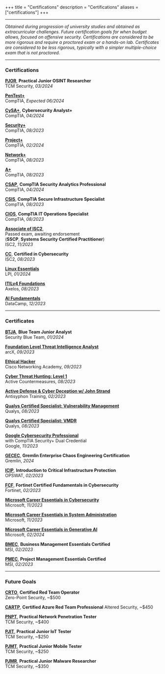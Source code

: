 +++
title = "Certifications"
description = "Certifications"
aliases = ["certifications"]
+++

---

*Obtained during progression of university studies and obtained as extracurricular challenges. Future certification goals for when budget allows, focused on offensive security. Certifications are considered to be more rigorous and require a proctored exam or a hands-on lab. Certificates are considered to be less rigorous, typically with a simpler multiple-choice exam that is not proctored.*

---


### Certifications


[**PJOR**](https://certifications.tcm-sec.com/pjor/), **Practical Junior OSINT Researcher** \
TCM Security, *03/2024*


[**PenTest+**](https://www.comptia.org/certifications/pentest) \
CompTIA, *Expected 06/2024*


[**CySA+**](https://www.comptia.org/certifications/cybersecurity-analyst), **Cybersecurity Analyst+** \
CompTIA, *04/2024*


[**Security+**](https://www.comptia.org/certifications/security) \
CompTIA, *08/2023*


[**Project+**](https://www.comptia.org/certifications/project) \
CompTIA, *02/2024*


[**Network+**](https://www.comptia.org/certifications/network) \
CompTIA, *08/2023*


[**A+**](https://www.comptia.org/certifications/a) \
CompTIA, *08/2023* 


[**CSAP**](https://www.comptia.org/certifications/which-certification/stackable-certifications), **CompTIA Security Analytics Professional** \
CompTIA, *04/2024*


[**CSIS**](https://www.comptia.org/certifications/which-certification/stackable-certifications), **CompTIA Secure Infrastructure Specialist** \
CompTIA, *08/2023*


[**CIOS**](https://www.comptia.org/certifications/which-certification/stackable-certifications), **CompTIA IT Operations Specialist** \
CompTIA, *08/2023*


[**Associate of ISC2**](https://www.isc2.org/certifications/sscp), \
Passed exam, awaiting endorsement \
(**SSCP**, **Systems Security Certified Practitioner**) \
ISC2, *11/2023*


[**CC**](https://www.isc2.org/certifications/cc), **Certified in Cybersecurity** \
ISC2, *08/2023*


[**Linux Essentials**](https://www.lpi.org/our-certifications/linux-essentials-overview/) \
LPI, *01/2024*


[**ITILv4 Foundations**](https://www.axelos.com/certifications/itil-service-management/itil-4-foundation) \
Axelos, *08/2023*


[**AI Fundamentals**](https://www.datacamp.com/certification/ai-fundamentals) \
DataCamp, *12/2023*

 
---


### Certificates


[**BTJA**](https://securityblue.team/training/), **Blue Team Junior Analyst** \
Security Blue Team, *01/2024*


[**Foundation Level Threat Intelligence Analyst**](https://arcx.io/courses/cyber-threat-intelligence-101) \
arcX, *09/2023*


[**Ethical Hacker**](https://skillsforall.com/course/ethical-hacker) \
Cisco Networking Academy, *09/2023*


[**Cyber Threat Hunting: Level 1**](https://www.activecountermeasures.com/hunt-training/) \
Active Countermeasures, *08/2023*


[**Active Defense & Cyber Deception w/ John Strand**](https://www.antisyphontraining.com/on-demand-courses/active-defense-cyber-deception-w-john-strand/) \
Antisyphon Training, *02/2023*


[**Qualys Certified Specialist: Vulnerability Management**](https://www.qualys.com/training/course/vulnerability-management/) \
Qualys, *08/2023*

     
[**Qualys Certified Specialist: VMDR**](https://www.qualys.com/training/course/vmdr/) \
Qualys, *08/2023*


[**Google Cybersecurity Professional**](https://grow.google/certificates/cybersecurity/) \
with CompTIA Security+ Dual Credential \
Google, *11/2023*


[**GECEC**](https://www.gremlin.com/certification), **Gremlin Enterprise Chaos Engineering Certification** \
Gremlin, *2024*


[**ICIP**](https://get-started.opswatacademy.com/introduction-critical-infrastructure-protection), **Introduction to Critical Infrastructure Protection** \
OPSWAT, *02/2023*


[**FCF**](https://training.fortinet.com/local/staticpage/view.php?page=fcf_cybersecurity), **Fortinet Certified Fundamentals in Cybersecurity** \
Fortinet, *02/2023*


[**Microsoft Career Essentials in Cybersecurity**](https://www.linkedin.com/learning/paths/career-essentials-in-cybersecurity-by-microsoft-and-linkedin) \
Microsoft, *11/2023*


[**Microsoft Career Essentials in System Administration**](https://www.linkedin.com/learning/career-essentials-in-system-administration-by-microsoft-and-linkedin) \
Microsoft, *11/2023*


[**Microsoft Career Essentials in Generative AI**](https://www.linkedin.com/learning/paths/career-essentials-in-generative-ai-by-microsoft-and-linkedin) \
Microsoft, *02/2024*


[**BMEC**](https://lms.msicertified.com/store/3052441-business-management-essentials-certified-bmec-advanced), **Business Management Essentials Certified** \
MSI, *02/2023*


[**PMEC**](https://www.msicertified.com/project-management/project-management-essentials-certified/), **Project Management Essentials Certified** \
MSI, *02/2023*


---


### Future Goals


[**CRTO**](https://training.zeropointsecurity.co.uk/courses/red-team-ops), **Certified Red Team Operator** \
Zero-Point Security, ~$500


[**CARTP**](https://www.alteredsecurity.com/azureadlab), **Certified Azure Red Team Professional**
Altered Security, ~$450


[**PNPT**](https://certifications.tcm-sec.com/pnpt/), **Practical Network Penetration Tester** \
TCM Security, ~$400


[**PJIT**](https://certifications.tcm-sec.com/pjit/), **Practical Junior IoT Tester** \
TCM Security, ~$250


[**PJMT**](https://certifications.tcm-sec.com/pjmt/), **Practical Junior Mobile Tester** \
TCM Security, ~$250


[**PJMR**](https://certifications.tcm-sec.com/pjmt/), **Practical Junior Malware Researcher** \
TCM Security, ~$350






<!-- [**PWPT**](https://certifications.tcm-sec.com/), **Practical Web Penetration Tester** \
TCM Security (Coming Soon), ~$400 [OASP](https://cloudbreach.io/breachingazure/#_oasp), **Offensive Azure Security Professional** \
CloudBreach, ~$500-->